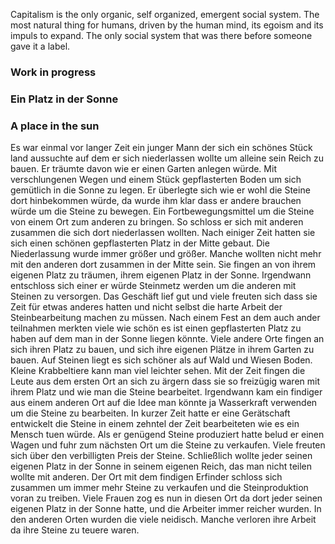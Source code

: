 Capitalism is the only organic, self organized, emergent social system. The most natural thing for humans, driven by the human mind, its egoism and its impuls to expand. The only social system that was there before someone gave it a label. 


### Work in progress

### Ein Platz in der Sonne

### A place in the sun


Es war einmal vor langer Zeit ein junger Mann der sich ein schönes Stück land aussuchte auf dem er sich niederlassen wollte um alleine sein Reich zu bauen.
Er träumte davon wie er einen Garten anlegen würde. Mit verschlungenen Wegen und einem Stück gepflasterten Boden um sich gemütlich
in die Sonne zu legen. Er überlegte sich wie er wohl die Steine dort hinbekommen würde, da wurde ihm klar dass er andere brauchen würde um die Steine zu bewegen.
Ein Fortbewegungsmittel um die Steine von einem Ort zum anderen zu bringen. So schloss er sich mit anderen zusammen die sich dort niederlassen wollten.
Nach einiger Zeit hatten sie sich einen schönen gepflasterten Platz in der Mitte gebaut. Die Niederlassung wurde immer größer und größer.
Manche wollten nicht mehr mit den anderen dort zusammen in der Mitte sein. Sie fingen an von ihrem eigenen Platz zu träumen, ihrem eigenen Platz in der Sonne.
Irgendwann entschloss sich einer er würde Steinmetz werden um die anderen mit Steinen zu versorgen. Das Geschäft lief gut und viele freuten sich
dass sie Zeit für etwas anderes hatten und nicht selbst die harte Arbeit der Steinbearbeitung machen zu müssen.
Nach einem Fest an dem auch ander teilnahmen merkten viele wie schön es ist einen gepflasterten Platz zu haben auf dem man in der Sonne liegen könnte.
Viele andere Orte fingen an sich ihren Platz zu bauen, und sich ihre eigenen Plätze in ihrem Garten zu bauen. Auf Steinen liegt es sich schöner als auf 
Wald und Wiesen Boden. Kleine Krabbeltiere kann man viel leichter sehen. Mit der Zeit fingen die Leute aus dem ersten Ort an sich zu ärgern
dass sie so freizügig waren mit ihrem Platz und wie man die Steine bearbeitet. 
Irgendwann kam ein findiger aus einem anderen Ort auf die Idee man könnte ja Wasserkraft verwenden um die Steine zu bearbeiten.
In kurzer Zeit hatte er eine Gerätschaft entwickelt die Steine in einem zehntel der Zeit bearbeiteten wie es ein Mensch tuen würde.
Als er genügend Steine produziert hatte belud er einen Wagen und fuhr zum nächsten Ort um die Steine zu verkaufen. Viele freuten sich 
über den verbilligten Preis der Steine. Schließlich wollte jeder seinen eigenen Platz in der Sonne in seinem eigenen Reich, das man nicht teilen wollte
mit anderen. Der Ort mit dem findigen Erfinder schloss sich zusammen um immer mehr Steine zu verkaufen und die Steinproduktion voran zu treiben. Viele Frauen zog es nun in diesen Ort
da dort jeder seinen eigenen Platz in der Sonne hatte, und die Arbeiter immer reicher wurden. In den anderen Orten wurden die viele neidisch. 
Manche verloren ihre Arbeit da ihre Steine zu teuere waren. 

